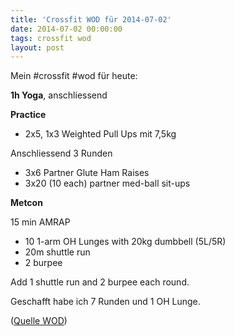 ```yaml
---
title: 'Crossfit WOD für 2014-07-02'
date: 2014-07-02 00:00:00 
tags: crossfit wod
layout: post
---
```

Mein #crossfit #wod für heute:

**1h Yoga**, anschliessend

**Practice**

* 2x5, 1x3 Weighted Pull Ups mit 7,5kg

Anschliessend 3 Runden

* 3x6 Partner Glute Ham Raises
* 3x20 (10 each) partner med-ball sit-ups

**Metcon**

15 min AMRAP

* 10 1-arm OH Lunges with 20kg dumbbell (5L/5R)
* 20m shuttle run
* 2 burpee

Add 1 shuttle run and 2 burpee each round.

Geschafft habe ich 7 Runden und 1 OH Lunge.

([Quelle WOD][0])

[0]: http://www.crossfithh.de/workouts--news/workout-wednesday25

